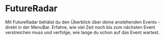 # FutureRadar

Mit FutureRadar behälst du den Überblick über deine anstehenden Events - direkt in der MenuBar. Erfahre, wie viel Zeit noch bis zum nächsten Event verstreichen muss und verfolge, wie lange du schon auf das Event wartest.

